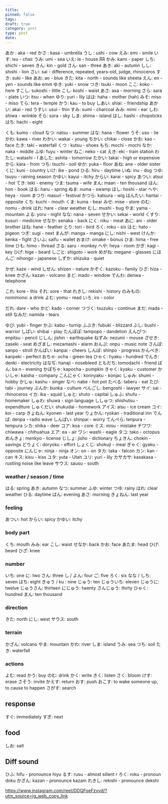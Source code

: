 ```yaml
---
title: 
pinned: false
tags: 
draft: true
category: post
type: post
date:
---
```

あか : aka - red
かさ : kasa - umbrella
うし : ushi - cow
えみ: emi - smile
いす: isu - chair
うみ: umi - sea
いえ: ie - house អីអិ
かみ: kami - paper
しち: shichi - seven
きん: kin - gold
さん: san - three
あき: aki - autumn
しし: shishi - lion
さい: sai - difference, repeated, years-old, judge, rhinoceros
すき: suki - like
あお: ao - blue
きた: kita - north - sounds like sheeta
えん: en - yen - sounds like emm
ゆき: yuki - snow
つき: tsuki - moon
ここ: koko - here
すこし: sukoshi - little
こし: koshi - waist
あさ: asa - morning
さら: sara - plate 
いつ: itsu - when
ゆり: yuri - lily
はは: haha - mother (hah)
みそ: miso - miso
てら: tera - temple
かう: kau - to buy
しあい: shiai: - friendship
あかい: akai - red
うすい: usui - thin
すみ: sumi - charcoal
みみ: mimi - ear
しわ: shiwa - wrinkle
そら: sora - sky
しま: shima - island
はし: hashi - chopsticks
はち: hachi - eight

くも: kumo - cloud
なつ: natsu - summer
はな: hana - flower
うそ: uso - lie
かわ: kawa - river
わかい: wakai - young
ちかい: chikai - close
かお: kao - face
たき: taki - waterfall
くつ : kutsu - shoes
もち: mochi - mochi
なか: naka - middle
ふゆ: fuyu - winter
ねこ: neko - cat
えき: eki - train station
わたし: watashi - I
あした: ashita - tomorrow
たかい: takai - high or expensive
から: kara - from
つち: tsuchi - soil
ゆか: yuka - floor
あね: ane - older sister
くに: kuni - country
いけ: ike - pond
ひる: hiru - daytime
いぬ: inu - dog
つゆ: tsuyu - raining season
かゆい: kayui - itchy
からい: karai - spicy
あつい: atsui - hot
てき: teki - enemy
つま: tsuma - wife
まん: maan - ten thousand
ほん: hon - book
はる: haru - spring
ぬま: numa - swamp
ほし: hoshi - star
へや: heya - room
まつり: masuri - festival
かつら: katsura - wig
はんたい: hantai - opposite
くち: kuchi - mouth
くま: kuma - bear
みせ: mise - store
のむ: nomu - drink
はれ: hare - clear weather
むし: mushi - bug
やま: yama - mountain
よる: yoru - night
なな: nana - seven
せかい: sekai - world
くすり: kusuri - medicine
せなか: senaka - back
にく: niku - meat
あに: ani - older brother
はね: hane - feather
とり: tori - bird
ろく: roku - six
はと: hato - pigeon
つぎ: sugi - next
まんが: manga - manga
にし: nishi - west
けんか: kenka - fight
さいふ: saifu - wallet
おまけ: omake - bonus
ひま: hima - free time
ひも: himo - thread
さる: saru - monkey
へや: heya - room
かぎ: kagi - key
ひげ: hige - beard
しごと: shigoto - work
めがね: megane - glasses
にほんご: nihongo - japanese
しずか: shizuka - quiet

かぜ: kaze - wind
しぜん: shizen - nature
かぞく: kazoku - family
ひざ: hiza - knee
かざん: kazan - volcano
まど: mado - window
でんわ: denwa - telephone

これ: kore - this
それ: sore - that
れきし: rekishi - history
のみもの: nomimono: a drink
よむ: yomu - read
いろ: iro - color

だれ: dare - who
かど: kado - corner
つづく: tsuzuku - continue
まだ: mada - still
 なみだ: namida - tears

ゆび: yubi - finger
かぶ: kabu - turnip
ふぶき: fubuki - blizzard
ぶし: bushi - warrior
しばい: shibai - play
たんぽぽ: tampopo - dandelion
えんぴつ: enpitsu - pencil
じしん: jishin - earthquake
ねずみ: nezumi - mouse
ざせき: zaseki - seat
めざまし: mezamashi - alarm
おんぷ: onpu - music note
さんぽ: sanpo - stroll
かんぱい: kanpai - cheers
しんぽ: shinpo - progress
かんぺき: kanpeki - perfect
おちゃ: ocha - green tea
ひゃく: hyaku - hundred
でんき: denki - electricity
はなぢ: hanaji - nosebleed
ともだち: tomodachi - friend
ばん: ba n - evening
かぽちゃ: kapocha - pumpkin
きゃく: kyaku - customer
かいしゃ: kaisha - company
こんにゃく: konnyaku - konjac
しゅみ: shumi - hobby
かしゅ: kashu - singer
なべ: nabe - hot pot
たべる: taberu - eat
たび: tabi - journey
ぶんか: bunka - culture
べんごし: bengoshi - lawyer
サイ: sai - rhinoceros
イカ: ika - squid
しゅと: shuto - capital
しゅふ: shufu - homemaker
しゅわ: shuwa - sign language
ししゅつ: shishutsu - expenditure
しゅくだい: shukudai - homework
アイス: aisu - ice cream
コイ: koi - carp
きょねん: kyonen - last year
りょかん: ryokan - traditional inn
でんぱ: denpa - radio wave
しんぱい: shinpai - worry
てんぺら: tenpura - tempura
シカ: shika - deer
コア: koa - core
ミス: misu - mistake
チワワ: chiwawa - chihuahua
エア: ea - air
ワシ: washi - eagle
タコ: tako - octopus
めんきょ: menkyo - license
じしょ: jisho - dictionary
ちょきん: chokin - savings
どりょく: doryoku - effort
しょくじ: shokuji - meal
ぎゃく: gyaku - opposite
にんじゃ: ninja - ninja
オン: on - on
タカ: taka - falcon
カン: kan - can
キス: kisu - kiss
ユタ: yuta - Utah
ユリ: yuri - lily
カサカサ: kasakasa - rustling noise like leave
サウス: sausu - south


### weather / season / time

はる: spring
あき: autumn
なつ: summer
ふゆ: winter
つゆ: rainy 
はれ: clear weather
ひる: daytime
ばん: evening
あさ: morning
きょねん: last year


### feeling
あつい: hot
からい: spicy
かゆい: itchy

### body part

くち: mouth
みみ: ear
こし: waist
せなか: back
かお: face
あたま: head
ひげ: beard
ひざ: knee


### number

いち: one
に: two
さん: three
し / よん: four
ご: five
ろく: six
なな / しち: seven
はち: eight
きゅう / ku : nine
じゅう: ten
じゅういち: eleven
じゅうに: twelve
じゅうさん: thirteen
にじゅう: twenty
さんじゅう: thirty
ひゃく: hundred
まん: ten thousand

### direction

きた: north
にし: west
サウス: south

### terrain

かざん: volcano
やま: mountain
かわ: river
しま: island
うみ: sea
つち: soil
たき: waterfall

### actions

よむ: read
かう: buy
のむ: drink
かく: write
きく: listen
さく: bloom
けす: erase
さそう: invite
かえす: return
おす: push
おこす: to wake someone up, to cause to happen
さがす: search

## response
すぐ: immediately
すぎ: next

## food
しお: salt










## Diff sound

ひふ: hifu - pronounce hiyu
るす: rusu - almost silient r
ろく: roku - pronoun doku
かざん: kazan - pronounce kazam
れきし: rekishi - pronounce dekshi

https://www.instagram.com/reel/DDQFoeFzvvd/?utm_source=ig_web_copy_link


